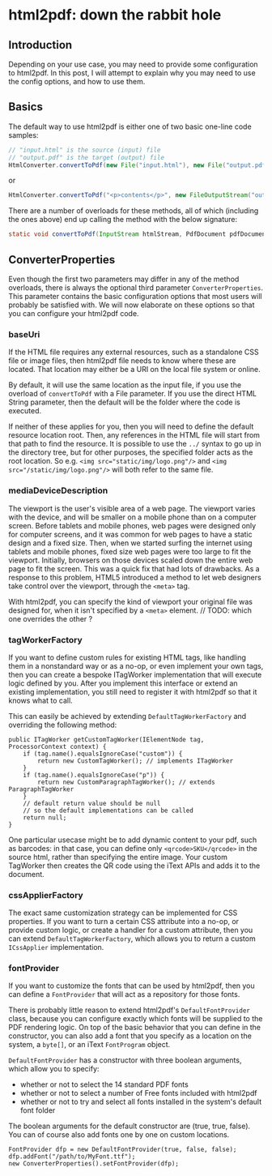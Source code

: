 # html2pdf: down the rabbit hole

## Introduction

Depending on your use case, you may need to provide some configuration to html2pdf. In this post,
I will attempt to explain why you may need to use the config options, and how to use them.

## Basics

The default way to use html2pdf is either one of two basic one-line code samples:

```java
// "input.html" is the source (input) file
// "output.pdf" is the target (output) file
HtmlConverter.convertToPdf(new File("input.html"), new File("output.pdf"));
```

or

```java
HtmlConverter.convertToPdf("<p>contents</p>", new FileOutputStream("output.pdf"));
```

There are a number of overloads for these methods, all of which (including the ones above)
end up calling the method with the below signature:

```java
static void convertToPdf(InputStream htmlStream, PdfDocument pdfDocument, ConverterProperties converterProperties)
```

## ConverterProperties

Even though the first two parameters may differ in any of the method overloads,
there is always the optional third parameter `ConverterProperties`.
This parameter contains the basic configuration options that most users will probably be satisfied with.
We will now elaborate on these options so that you can configure your html2pdf code.

### baseUri

If the HTML file requires any external resources, such as a standalone CSS file or image files,
then html2pdf file needs to know where these are located.
That location may either be a URI on the local file system or online.

By default, it will use the same location as the input file,
if you use the overload of `convertToPdf` with a File parameter.
If you use the direct HTML String parameter, then the default will be the folder where the code is executed.

If neither of these applies for you, then you will need to define the default resource location root.
Then, any references in the HTML file will start from that path to find the resource.
It is possible to use the `../` syntax to go up in the directory tree,
but for other purposes, the specified folder acts as the root location.
So e.g. `<img src="static/img/logo.png"/>` and `<img src="/static/img/logo.png"/>` will both refer to the same file.

### mediaDeviceDescription

The viewport is the user's visible area of a web page.
The viewport varies with the device, and will be smaller on a mobile phone than on a computer screen.
Before tablets and mobile phones, web pages were designed only for computer screens,
and it was common for web pages to have a static design and a fixed size.
Then, when we started surfing the internet using tablets and mobile phones,
fixed size web pages were too large to fit the viewport.
Initially, browsers on those devices scaled down the entire web page to fit the screen.
This was a quick fix that had lots of drawbacks. As a response to this problem,
HTML5 introduced a method to let web designers take control over the viewport, through the `<meta>` tag.

With html2pdf, you can specify the kind of viewport your original file was designed for,
when it isn't specified by a `<meta>` element.
// TODO: which one overrides the other ?

### tagWorkerFactory

If you want to define custom rules for existing HTML tags,
like handling them in a nonstandard way or as a no-op, or even implement your own tags,
then you can create a bespoke ITagWorker implementation that will execute logic defined by you.
After you implement this interface or extend an existing implementation,
you still need to register it with html2pdf so that it knows what to call.

This can easily be achieved by extending `DefaultTagWorkerFactory` and overriding the following method:

```
public ITagWorker getCustomTagWorker(IElementNode tag, ProcessorContext context) {
    if (tag.name().equalsIgnoreCase("custom")) {
        return new CustomTagWorker(); // implements ITagWorker
    }
	if (tag.name().equalsIgnoreCase("p")) {
        return new CustomParagraphTagWorker(); // extends ParagraphTagWorker
    }
	// default return value should be null
	// so the default implementations can be called
    return null;
}
```

One particular usecase might be to add dynamic content to your pdf, such as barcodes: in that case,
you can define only `<qrcode>SKU</qrcode>` in the source html, rather than specifying the entire image.
Your custom TagWorker then creates the QR code using the iText APIs and adds it to the document.

### cssApplierFactory

The exact same customization strategy can be implemented for CSS properties.
If you want to turn a certain CSS attribute into a no-op, or provide custom logic,
or create a handler for a custom attribute, then you can extend `DefaultTagWorkerFactory`,
which allows you to return a custom `ICssApplier` implementation.

### fontProvider

If you want to customize the fonts that can be used by html2pdf,
then you can define a `FontProvider` that will act as a repository for those fonts.

There is probably little reason to extend html2pdf's `DefaultFontProvider` class,
because you can configure exactly which fonts will be supplied to the PDF rendering logic.
On top of the basic behavior that you can define in the constructor,
you can also add a font that you specify as a location on the system,
a `byte[]`, or an iText `FontProgram` object.

`DefaultFontProvider` has a constructor with three boolean arguments, which allow you to specify:

* whether or not to select the 14 standard PDF fonts
* whether or not to select a number of Free fonts included with html2pdf
* whether or not to try and select all fonts installed in the system's default font folder

The boolean arguments for the default constructor are (true, true, false).
You can of course also add fonts one by one on custom locations.

```
FontProvider dfp = new DefaultFontProvider(true, false, false);
dfp.addFont("/path/to/MyFont.ttf");
new ConverterProperties().setFontProvider(dfp);
```